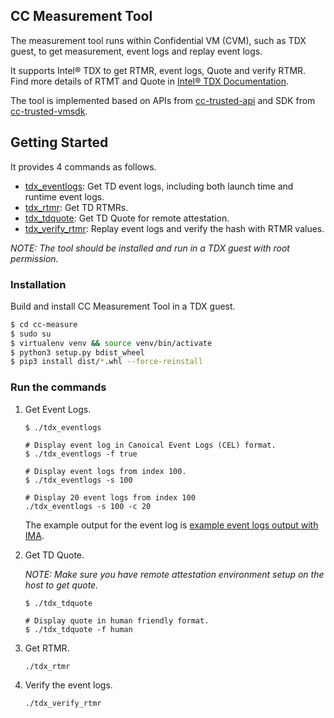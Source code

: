 ## CC Measurement Tool

The measurement tool runs within Confidential VM (CVM), such as TDX guest, to get measurement, event logs and replay event logs. 

It supports Intel® TDX to get RTMR, event logs, Quote and verify RTMR. Find more details of RTMT and Quote in
[Intel® TDX Documentation](https://www.intel.com/content/www/us/en/developer/tools/trust-domain-extensions/documentation.html).

The tool is implemented based on APIs from [cc-trusted-api](https://github.com/cc-api/cc-trusted-api) and SDK from [cc-trusted-vmsdk](https://github.com/cc-api/cc-trusted-vmsdk).

## Getting Started

It provides 4 commands as follows.

- [tdx_eventlogs](./tdx_eventlogs): Get TD event logs, including both launch time and runtime event logs.
- [tdx_rtmr](./tdx_rtmr): Get TD RTMRs.
- [tdx_tdquote](./tdx_tdquote): Get TD Quote for remote attestation.
- [tdx_verify_rtmr](./tdx_verify_rtmr):  Replay event logs and verify the hash with RTMR values.

_NOTE: The tool should be installed and run in a TDX guest with root permission._

### Installation

Build and install CC Measurement Tool in a TDX guest.

```sh
$ cd cc-measure
$ sudo su
$ virtualenv venv && source venv/bin/activate
$ python3 setup.py bdist_wheel
$ pip3 install dist/*.whl --force-reinstall
```

### Run the commands
1. Get Event Logs.

    ```
    $ ./tdx_eventlogs

    # Display event log in Canoical Event Logs (CEL) format.
    $ ./tdx_eventlogs -f true

    # Display event logs from index 100.
    $ ./tdx_eventlogs -s 100

    # Display 20 event logs from index 100
    ./tdx_eventlogs -s 100 -c 20
    ```

    The example output for the event log is [example event logs output with IMA](https://github.com/cc-api/cc-trusted-api/blob/main/docs/vmsdk-eventlog-sample-output-with-IMA.txt).

2. Get TD Quote.

    _NOTE: Make sure you have remote attestation environment setup on the host to get quote._

    ```
    $ ./tdx_tdquote

    # Display quote in human friendly format.
    $ ./tdx_tdquote -f human
    ```

2. Get RTMR.

    ```
    ./tdx_rtmr
    ```

3. Verify the event logs.

    ```
    ./tdx_verify_rtmr
    ```
